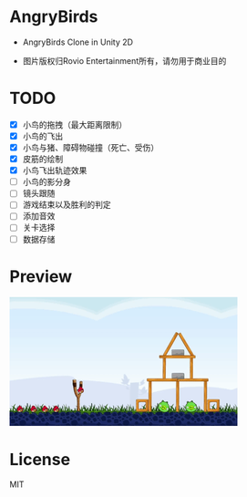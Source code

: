 # AngryBirds

- AngryBirds Clone in Unity 2D

- 图片版权归Rovio Entertainment所有，请勿用于商业目的

# TODO

- [x] 小鸟的拖拽（最大距离限制）
- [x] 小鸟的飞出
- [x] 小鸟与猪、障碍物碰撞（死亡、受伤）
- [x] 皮筋的绘制
- [x] 小鸟飞出轨迹效果
- [ ] 小鸟的影分身
- [ ] 镜头跟随
- [ ] 游戏结束以及胜利的判定
- [ ] 添加音效
- [ ] 关卡选择
- [ ] 数据存储

# Preview

![目前效果](Readme/Preview1.gif)

# License

MIT


